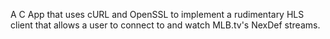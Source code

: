 A C App that uses cURL and OpenSSL to implement a rudimentary HLS client that allows a user to connect to and watch MLB.tv's NexDef streams.